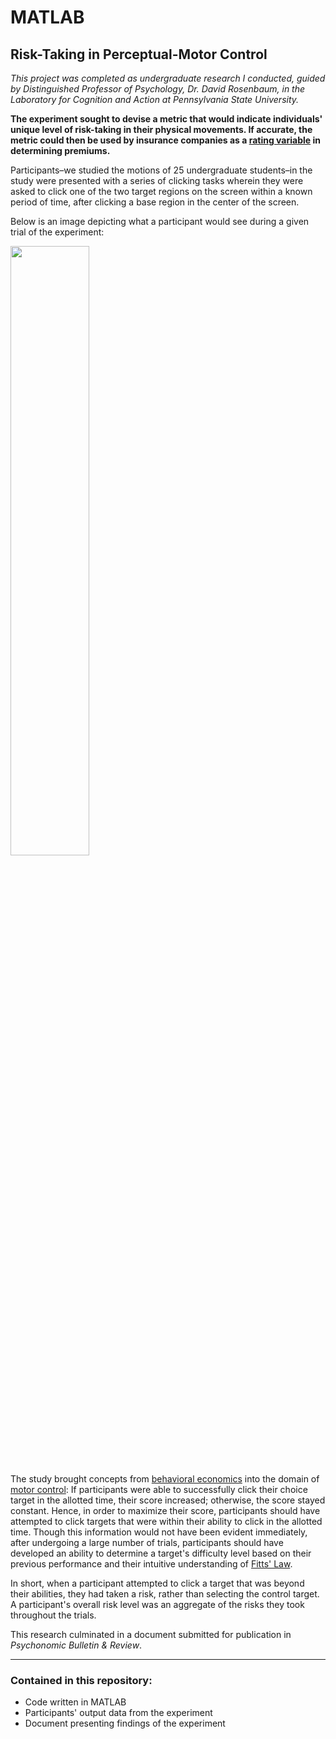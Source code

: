 # MATLAB
## Risk-Taking in Perceptual-Motor Control

*This project was completed as undergraduate research I conducted, guided by Distinguished Professor of Psychology, Dr. David Rosenbaum, in the Laboratory for Cognition and Action at Pennsylvania State University.*

**The experiment sought to devise a metric that would indicate individuals' unique level of risk-taking in their physical movements. If accurate, the metric could then be used by insurance companies as a [rating variable](https://www.iii.org/white-paper/insurance-rating-variables-what-they-are-and-why-they-matter-072419) in determining premiums.**

Participants–we studied the motions of 25 undergraduate students–in the study were presented with a series of clicking tasks wherein they were asked to click one of the two target regions on the screen within a known period of time, after clicking a base region in the center of the screen. 

Below is an image depicting what a participant would see during a given trial of the experiment:

<img src="https://github.com/JosephKnittel/MATLAB/blob/main/Images/screen.png" width="50%">

The study brought concepts from [behavioral economics](https://en.wikipedia.org/wiki/Behavioral_economics) into the domain of [motor control](https://en.wikipedia.org/wiki/Motor_control): If participants were able to successfully click their choice target in the allotted time, their score increased; otherwise, the score stayed constant. Hence, in order to maximize their score, participants should have attempted to click targets that were within their ability to click in the allotted time. Though this information would not have been evident immediately, after undergoing a large number of trials, participants should have developed an ability to determine a target's difficulty level based on their previous performance and their intuitive understanding of [Fitts' Law](https://en.wikipedia.org/wiki/Fitts%27s_law). 

In short, when a participant attempted to click a target that was beyond their abilities, they had taken a risk, rather than selecting the control target. A participant's overall risk level was an aggregate of the risks they took throughout the trials.

This research culminated in a document submitted for publication in *Psychonomic Bulletin & Review*.

<hr>

### Contained in this repository:

- Code written in MATLAB 
- Participants' output data from the experiment
- Document presenting findings of the experiment

